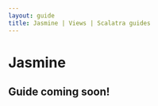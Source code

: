 ```yaml
---
layout: guide
title: Jasmine | Views | Scalatra guides
---
```


<div class="page-header">
  <h1>Jasmine</h1>
</div>

## Guide coming soon!
